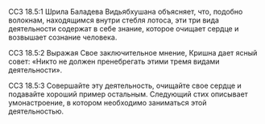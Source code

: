 ССЗ 18.5:1	Шрила Баладева Видьябхушана объясняет, что, подобно волокнам, находящимся внутри стебля лотоса, эти три вида деятельности содержат в себе знание, которое очищает сердце и возвышает сознание человека.

ССЗ 18.5:2	Выражая Свое заключительное мнение, Кришна дает ясный совет: «Никто не должен пренебрегать этими тремя видами деятельности».

ССЗ 18.5:3	Совершайте эту деятельность, очищайте свое сердце и подавайте хороший пример остальным. Следующий стих описывает умонастроение, в котором необходимо заниматься этой деятельностью.